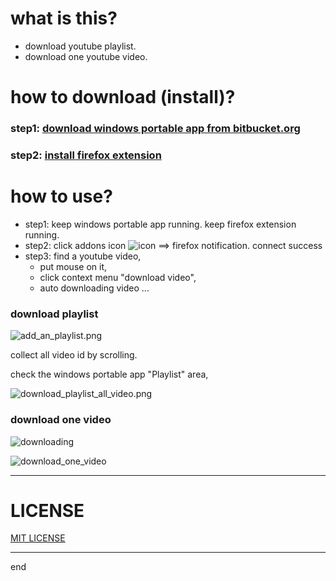 
# what is this?

 - download youtube playlist.
 - download one youtube video.

# how to download (install)?

### step1: [download windows portable app from bitbucket.org](https://bitbucket.org/vacantthinker/queue-download-desktop/downloads/)
### step2: [install firefox extension](https://addons.mozilla.org/en-US/firefox/addon/youtube-playlist-download/)

# how to use?
 - step1: keep windows portable app running. keep firefox extension running.
 - step2: click addons icon ![icon](https://bitbucket.org/vacantthinker/queue-download-desktop/raw/9323a0e142ea5c2c9469f5e49e64f8761ddf8ac7/image/48.png) ==> firefox notification. connect success
 - step3: find a youtube video, 
   - put mouse on it, 
   - click context menu "download video", 
   - auto downloading video ... 

### download playlist

![add_an_playlist.png](https://bitbucket.org/vacantthinker/queue-download-desktop/raw/4c892aeb523430f54a62a9016f426da5370e180d/image/add_an_playlist.png)


 collect all video id by scrolling.

check the windows portable app "Playlist" area,

![download_playlist_all_video.png](https://bitbucket.org/vacantthinker/queue-download-desktop/raw/4c892aeb523430f54a62a9016f426da5370e180d/image/download_playlist_all_video.png)

### download one video

![downloading](https://bitbucket.org/vacantthinker/queue-download-desktop/raw/1dc391462911b013b2e8d777ae1f87bdd9566249/image/downloadinfo.png)

![download_one_video](https://bitbucket.org/vacantthinker/queue-download-desktop/raw/4c892aeb523430f54a62a9016f426da5370e180d/image/download_one_video.png)


---

# LICENSE

[MIT LICENSE](https://github.com/queue-download-youtube-playlist/queue-download-desktop/blob/main/LICENSE)

---

end